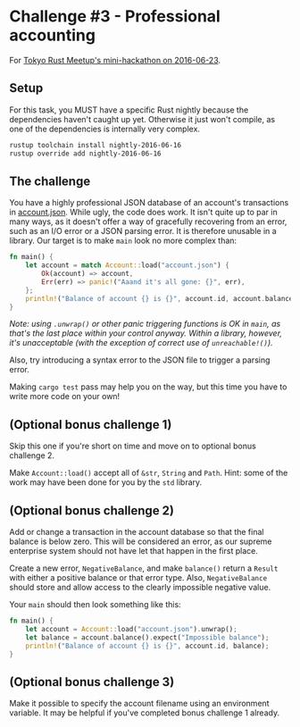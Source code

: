 # Challenge #3 - Professional accounting

For [Tokyo Rust Meetup's mini-hackathon on 2016-06-23](http://www.meetup.com/Tokyo-Rust-Meetup/events/231555496/).

## Setup

For this task, you MUST have a specific Rust nightly because the dependencies haven't caught up yet. Otherwise it just won't compile, as one of the dependencies is internally very complex.

```sh
rustup toolchain install nightly-2016-06-16
rustup override add nightly-2016-06-16
```

## The challenge

You have a highly professional JSON database of an account's transactions in [account.json](account.json). While ugly, the code does work. It isn't quite up to par in many ways, as it doesn't offer a way of gracefully recovering from an error, such as an I/O error or a JSON parsing error. It is therefore unusable in a library. Our target is to make `main` look no more complex than:

```rust
fn main() {
    let account = match Account::load("account.json") {
        Ok(account) => account,
        Err(err) => panic!("Aaand it's all gone: {}", err),
    };
    println!("Balance of account {} is {}", account.id, account.balance());
}
```

_Note: using `.unwrap()` or other panic triggering functions is OK in `main`, as that's the last place within your control anyway. Within a library, however, it's unacceptable (with the exception of correct use of  `unreachable!()`)._

Also, try introducing a syntax error to the JSON file to trigger a parsing error.

Making `cargo test` pass may help you on the way, but this time you have to write more code on your own!

## (Optional bonus challenge 1)

Skip this one if you're short on time and move on to optional bonus challenge 2.

Make `Account::load()` accept all of `&str`, `String` and `Path`. Hint: some of the work may have been done for you by the `std` library.

## (Optional bonus challenge 2)

Add or change a transaction in the account database so that the final balance is below zero. This will be considered an error, as our supreme enterprise system should not have let that happen in the first place.

Create a new error, `NegativeBalance`, and make `balance()` return a `Result` with either a positive balance or that error type. Also, `NegativeBalance` should store and allow access to the clearly impossible negative value.

Your `main` should then look something like this:

```rust
fn main() {
    let account = Account::load("account.json").unwrap();
    let balance = account.balance().expect("Impossible balance");
    println!("Balance of account {} is {}", account.id, balance);
}
```

## (Optional bonus challenge 3)

Make it possible to specify the account filename using an environment variable. It may be helpful if you've completed bonus challenge 1 already.
